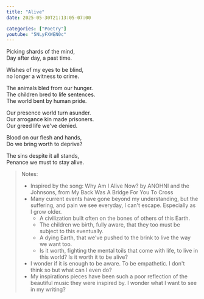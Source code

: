 ```yaml
---
title: "Alive"
date: 2025-05-30T21:13:05-07:00

categories: ["Poetry"]
youtube: "5NLyFXWEN0c"
---
```


Picking shards of the mind,  
Day after day, a past time.  

Wishes of my eyes to be blind,  
no longer a witness to crime.  

The animals bled from our hunger.  
The children bred to life sentences.  
The world bent by human pride.  

Our presence world turn asunder.  
Our arrogance kin made prisoners.  
Our greed life we've denied.  

Blood on our flesh and hands,  
Do we bring worth to deprive?  

The sins despite it all stands,  
Penance we must to stay alive.  

> Notes:  
> * Inspired by the song: Why Am I Alive Now? by ANOHNI and the Johnsons, from My Back Was A Bridge For You To Cross
> * Many current events have gone beyond my understanding, but the suffering, and pain we see everyday, I can't escape. Especially as I grow older. 
>   * A civilization built often on the bones of others of this Earth.
>   * The children we birth, fully aware, that they too must be subject to this eventually. 
>   * A dying Earth, that we've pushed to the brink to live the way we want too. 
>   * Is it worth, fighting the mental toils that come with life, to live in this world? Is it worth it to be alive? 
> * I wonder if it is enough to be aware. To be empathetic. I don't think so but what can I even do?
> * My inspirations pieces have been such a poor reflection of the beautiful music they were inspired by. I wonder what I want to see in my writing?